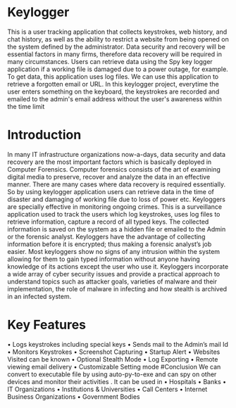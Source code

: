 # Keylogger
This is a user tracking application that collects keystrokes, web history, and chat history, as well as the ability to restrict a website from being opened on the system defined by the administrator.
Data security and recovery will be essential factors in many firms, therefore data recovery will be required in many circumstances. Users can retrieve data using the Spy key logger application if a working file is damaged due to a power outage, for example. To get data, this application uses log files. We can use this application to retrieve a forgotten email or URL.
In this keylogger project, everytime the user enters something on the keyboard, the keystrokes are recorded and emailed to the admin's email address without the user's awareness within the time limit


# Introduction
In many IT infrastructure organizations now-a-days, data security and data recovery are the most important factors which is basically deployed in Computer Forensics. Computer forensics consists of the art of examining digital media to preserve, recover and analyze the data in an effective manner. There are many cases where data recovery is required essentially. So by using keylogger application users can retrieve data in the time of disaster and damaging of working file due to loss of power etc.
Keyloggers are specially effective in monitoring ongoing crimes. This is a surveillance application used to track the users which log keystrokes, uses log files to retrieve information, capture a record of all typed keys. The collected information is saved on the system as a hidden file or emailed to the Admin or the forensic analyst.
Keyloggers have the advantage of collecting information before it is encrypted; thus making a forensic analyst’s job easier. Most keyloggers show no signs of any intrusion within the system allowing for them to gain typed information without anyone having knowledge of its actions except the user who use it. Keyloggers incorporate a wide array of cyber security issues and provide a practical approach to understand topics such as attacker goals, varieties of malware and their implementation, the role of malware in infecting and how stealth is archived in an infected system.


# Key Features
•	Logs keystrokes including special keys
•	Sends mail to the Admin’s mail Id
•	Monitors Keystrokes
•	Screenshot Capturing
•	Startup Alert
•	Websites Visited can be known
•	Optional Stealth Mode
•	Log Exporting
•	Remote viewing email delivery
•	Customizable Setting mode
#Conclusion
We can convert to executable file by using auto-py-to-exe and can spy on other devices and monitor their activities .
It can be used in
• Hospitals 
• Banks 
• IT Organizations 
• Institutions & Universities 
• Call Centers 
• Internet Business Organizations 
• Government Bodies 


